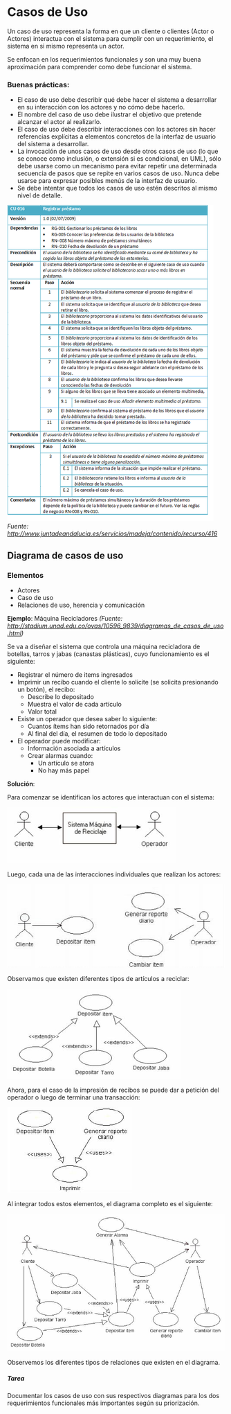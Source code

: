 # Casos de Uso

Un caso de uso representa la forma en que un cliente o clientes (Actor o Actores) interactua con el sistema para cumplir con un requerimiento, el sistema en si mismo representa un actor.

Se enfocan en los requerimientos funcionales y son una muy buena aproximación para comprender como debe funcionar el sistema.

### Buenas prácticas:

* El caso de uso debe describir qué debe hacer el sistema a desarrollar en su interacción con los actores y no cómo debe hacerlo. 
* El nombre del caso de uso debe ilustrar el objetivo que pretende alcanzar el actor al realizarlo.
* El caso de uso debe describir interacciones con los actores sin hacer referencias explícitas a elementos concretos de la interfaz de usuario del sistema a desarrollar.
* La invocación de unos casos de uso desde otros casos de uso (lo que se conoce como inclusión, o extensión si es condicional, en UML), sólo debe usarse como un mecanismo para evitar repetir una determinada secuencia de pasos que se repite en varios casos de uso. Nunca debe usarse para expresar posibles menús de la interfaz de usuario.
* Se debe intentar que todos los casos de uso estén descritos al mismo nivel de detalle.

![Ejemplo caso de uso](https://github.com/daniels13ca/Ing_Software/blob/master/images/EjemploCasosdeUso.png "Ejemplo caso de uso")
*Fuente: http://www.juntadeandalucia.es/servicios/madeja/contenido/recurso/416*

## Diagrama de casos de uso

### Elementos

* Actores
* Caso de uso
* Relaciones de uso, herencia y comunicación

**Ejemplo**: Máquina Recicladores *(Fuente: http://stadium.unad.edu.co/ovas/10596_9839/diagramas_de_casos_de_uso.html)*

Se va a diseñar el sistema que controla una máquina recicladora de botellas, tarros y jabas (canastas plásticas), cuyo funcionamiento es el siguiente:

* Registrar el número de  items ingresados
* Imprimir un recibo cuando el cliente lo solicite (se solicita presionando un botón), el recibo:
	* Describe lo depositado
	* Muestra el valor de cada artículo
	* Valor total
* Existe un operador que desea saber lo siguiente:
	* Cuantos ítems han sido retornados por día
	* Al final del día, el resumen de todo lo depositado
* El operador puede modificar:
	* Información asociada a artículos
	* Crear alarmas cuando:
		* Un artículo se atora
		* No hay más papel

**Solución**:

Para comenzar se identifican los actores que interactuan con el sistema:

![Casos de uso 1](https://github.com/daniels13ca/Ing_Software/blob/master/images/CasosdeUso1.jpg "Casos de uso 1")

Luego, cada una de las interacciones individuales que realizan los actores:

![Casos de uso 2](https://github.com/daniels13ca/Ing_Software/blob/master/images/CasosdeUso2.jpg "Casos de uso 2")

Observamos que existen diferentes tipos de artículos a reciclar:

![Casos de uso 3](https://github.com/daniels13ca/Ing_Software/blob/master/images/CasosdeUso3.jpg "Casos de uso 3")

Ahora, para el caso de la impresión de recibos se puede dar a petición del operador o luego de terminar una transacción:

![Casos de uso 4](https://github.com/daniels13ca/Ing_Software/blob/master/images/CasosdeUso4.jpg "Casos de uso 4")

Al integrar todos estos elementos, el diagrama completo es el siguiente:

![Casos de uso 5](https://github.com/daniels13ca/Ing_Software/blob/master/images/CasosdeUso5.jpg "Casos de uso 5")

Observemos los diferentes tipos de relaciones que existen en el diagrama.

##### Tarea

Documentar los casos de uso con sus respectivos diagramas para los dos requerimientos funcionales más importantes según su priorización.


